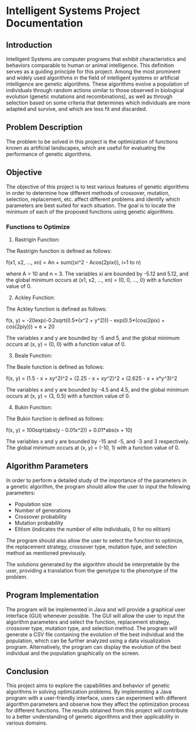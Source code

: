 # Intelligent Systems Project Documentation

## Introduction

Intelligent Systems are computer programs that exhibit characteristics and behaviors comparable to human or animal intelligence. This definition serves as a guiding principle for this project. Among the most prominent and widely used algorithms in the field of intelligent systems or artificial intelligence are genetic algorithms. These algorithms evolve a population of individuals through random actions similar to those observed in biological evolution (genetic mutations and recombinations), as well as through selection based on some criteria that determines which individuals are more adapted and survive, and which are less fit and discarded.

## Problem Description

The problem to be solved in this project is the optimization of functions known as artificial landscapes, which are useful for evaluating the performance of genetic algorithms.

## Objective

The objective of this project is to test various features of genetic algorithms in order to determine how different methods of crossover, mutation, selection, replacement, etc. affect different problems and identify which parameters are best suited for each situation. The goal is to locate the minimum of each of the proposed functions using genetic algorithms.

### Functions to Optimize

1. Rastrigin Function:

The Rastrigin function is defined as follows:

f(x1, x2, ..., xn) = An + sum((xi^2 - Acos(2pixi)), i=1 to n)

where A = 10 and n = 3. The variables xi are bounded by -5.12 and 5.12, and the global minimum occurs at (x1, x2, ..., xn) = (0, 0, ..., 0) with a function value of 0.

2. Ackley Function:

The Ackley function is defined as follows:

f(x, y) = -20exp(-0.2sqrt(0.5*(x^2 + y^2))) - exp(0.5*(cos(2pix) + cos(2piy))) + e + 20

The variables x and y are bounded by -5 and 5, and the global minimum occurs at (x, y) = (0, 0) with a function value of 0.

3. Beale Function:

The Beale function is defined as follows:

f(x, y) = (1.5 - x + xy^2)^2 + (2.25 - x + xy^2)^2 + (2.625 - x + x*y^3)^2

The variables x and y are bounded by -4.5 and 4.5, and the global minimum occurs at (x, y) = (3, 0.5) with a function value of 0.

4. Bukin Function:

The Bukin function is defined as follows:

f(x, y) = 100sqrt(abs(y - 0.01x^2)) + 0.01*abs(x + 10)


The variables x and y are bounded by -15 and -5, and -3 and 3 respectively. The global minimum occurs at (x, y) = (-10, 1) with a function value of 0.

## Algorithm Parameters

In order to perform a detailed study of the importance of the parameters in a genetic algorithm, the program should allow the user to input the following parameters:

- Population size
- Number of generations
- Crossover probability
- Mutation probability
- Elitism (indicates the number of elite individuals, 0 for no elitism)

The program should also allow the user to select the function to optimize, the replacement strategy, crossover type, mutation type, and selection method as mentioned previously.

The solutions generated by the algorithm should be interpretable by the user, providing a translation from the genotype to the phenotype of the problem.

## Program Implementation

The program will be implemented in Java and will provide a graphical user interface (GUI) whenever possible. The GUI will allow the user to input the algorithm parameters and select the function, replacement strategy, crossover type, mutation type, and selection method. The program will generate a CSV file containing the evolution of the best individual and the population, which can be further analyzed using a data visualization program. Alternatively, the program can display the evolution of the best individual and the population graphically on the screen.

## Conclusion

This project aims to explore the capabilities and behavior of genetic algorithms in solving optimization problems. By implementing a Java program with a user-friendly interface, users can experiment with different algorithm parameters and observe how they affect the optimization process for different functions. The results obtained from this project will contribute to a better understanding of genetic algorithms and their applicability in various domains.
